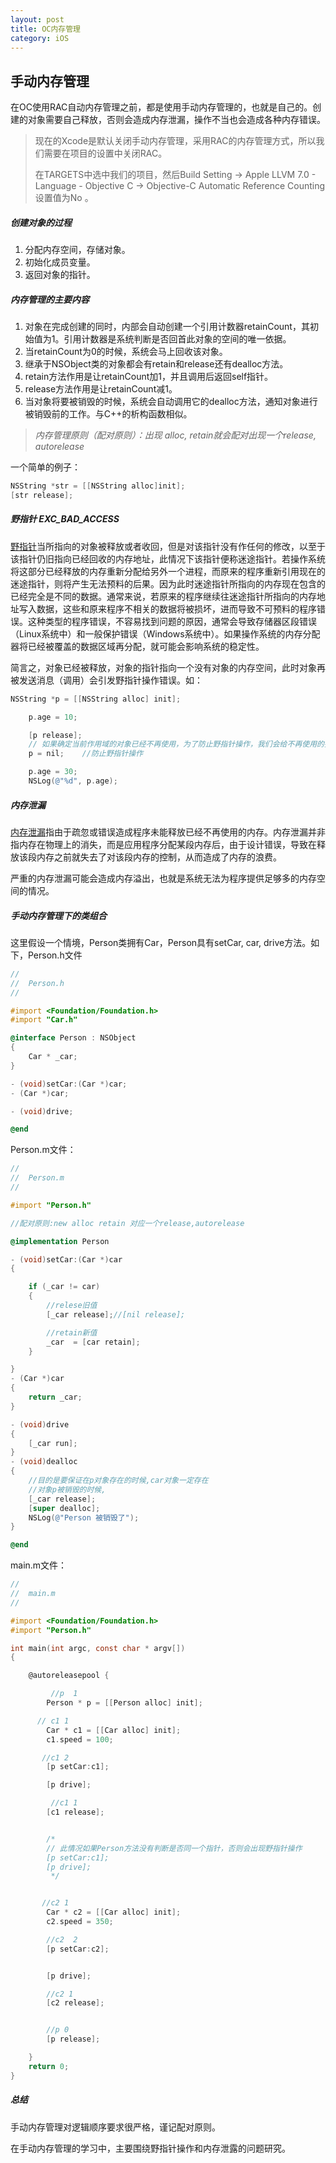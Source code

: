 ```yaml
---
layout: post
title: OC内存管理
category: iOS
---
```


## 手动内存管理

在OC使用RAC自动内存管理之前，都是使用手动内存管理的，也就是自己的。创建的对象需要自己释放，否则会造成内存泄漏，操作不当也会造成各种内存错误。



> 现在的Xcode是默认关闭手动内存管理，采用RAC的内存管理方式，所以我们需要在项目的设置中关闭RAC。
> 
> 在TARGETS中选中我们的项目，然后Build Setting -> Apple LLVM 7.0 - Language - Objective C -> Objective-C Automatic Reference Counting 设置值为No 。



##### 创建对象的过程

1. 分配内存空间，存储对象。
2. 初始化成员变量。
3. 返回对象的指针。



##### 内存管理的主要内容

1. 对象在完成创建的同时，内部会自动创建一个引用计数器retainCount，其初始值为1。引用计数器是系统判断是否回首此对象的空间的唯一依据。
2. 当retainCount为0的时候，系统会马上回收该对象。
3. 继承于NSObject类的对象都会有retain和release还有dealloc方法。
4. retain方法作用是让retainCount加1，并且调用后返回self指针。
5. release方法作用是让retainCount减1。
6. 当对象将要被销毁的时候，系统会自动调用它的dealloc方法，通知对象进行被销毁前的工作。与C++的析构函数相似。

> *内存管理原则（配对原则）：出现 alloc, retain就会配对出现一个release, autorelease*



一个简单的例子：

``` objective-c
NSString *str = [[NSString alloc]init];
[str release];
```



##### 野指针  *EXC_BAD_ACCESS*

[野指针](https://zh.wikipedia.org/wiki/迷途指针)当所指向的对象被释放或者收回，但是对该指针没有作任何的修改，以至于该指针仍旧指向已经回收的内存地址，此情况下该指针便称迷途指针。若操作系统将这部分已经释放的内存重新分配给另外一个进程，而原来的程序重新引用现在的迷途指针，则将产生无法预料的后果。因为此时迷途指针所指向的内存现在包含的已经完全是不同的数据。通常来说，若原来的程序继续往迷途指针所指向的内存地址写入数据，这些和原来程序不相关的数据将被损坏，进而导致不可预料的程序错误。这种类型的程序错误，不容易找到问题的原因，通常会导致存储器区段错误（Linux系统中）和一般保护错误（Windows系统中）。如果操作系统的内存分配器将已经被覆盖的数据区域再分配，就可能会影响系统的稳定性。

简言之，对象已经被释放，对象的指针指向一个没有对象的内存空间，此时对象再被发送消息（调用）会引发野指针操作错误。如：

``` objective-c
NSString *p = [[NSString alloc] init];

    p.age = 10;

    [p release];
    // 如果确定当前作用域的对象已经不再使用，为了防止野指针操作，我们会给不再使用的指针赋值nil
    p = nil;	//防止野指针操作

    p.age = 30;
	NSLog(@"%d", p.age);
```



##### 内存泄漏

[内存泄漏](https://zh.wikipedia.org/wiki/内存泄漏)指由于疏忽或错误造成程序未能释放已经不再使用的内存。内存泄漏并非指内存在物理上的消失，而是应用程序分配某段内存后，由于设计错误，导致在释放该段内存之前就失去了对该段内存的控制，从而造成了内存的浪费。

严重的内存泄漏可能会造成内存溢出，也就是系统无法为程序提供足够多的内存空间的情况。



##### 手动内存管理下的类组合

这里假设一个情境，Person类拥有Car，Person具有setCar, car, drive方法。如下，Person.h文件

``` objective-c
//
//  Person.h
//

#import <Foundation/Foundation.h>
#import "Car.h"

@interface Person : NSObject
{
    Car * _car;
}

- (void)setCar:(Car *)car;
- (Car *)car;

- (void)drive;

@end
```

Person.m文件：

``` objective-c
//
//  Person.m
//

#import "Person.h"

//配对原则:new alloc retain 对应一个release,autorelease

@implementation Person

- (void)setCar:(Car *)car
{

    if (_car != car)
    {  
        //relese旧值
        [_car release];//[nil release];

        //retain新值
        _car  = [car retain];
    }

}
- (Car *)car
{
    return _car;
}

- (void)drive
{
    [_car run];
}
- (void)dealloc
{
    //目的是要保证在p对象存在的时候,car对象一定存在
    //对象p被销毁的时候,
    [_car release];
    [super dealloc];
    NSLog(@"Person 被销毁了");
}

@end

```

main.m文件：

``` objective-c
//
//  main.m
//

#import <Foundation/Foundation.h>
#import "Person.h"

int main(int argc, const char * argv[])
{

    @autoreleasepool {

         //p  1
        Person * p = [[Person alloc] init];

      // c1 1
        Car * c1 = [[Car alloc] init];
        c1.speed = 100;

       //c1 2
        [p setCar:c1];

        [p drive];

         //c1 1
        [c1 release];


        /*
        // 此情况如果Person方法没有判断是否同一个指针，否则会出现野指针操作
        [p setCar:c1];
        [p drive];
         */


       //c2 1
        Car * c2 = [[Car alloc] init];
        c2.speed = 350;

        //c2  2
        [p setCar:c2];


        [p drive];

        //c2 1
        [c2 release];


        //p 0
        [p release];

    }
    return 0;
}
```



##### 总结

手动内存管理对逻辑顺序要求很严格，谨记配对原则。

在手动内存管理的学习中，主要围绕野指针操作和内存泄露的问题研究。